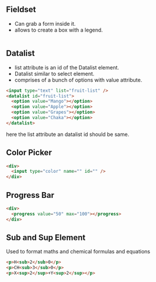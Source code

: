 ## Fieldset

- Can grab a form inside it.
- allows to create a box with a legend.

```html

```

## Datalist

- list attribute is an id of the Datalist element.
- Datalist similar to select element.
- comprises of a bunch of options with value attribute.

```html
<input type="text" list="fruit-list" />
<datalist id="fruit-list">
  <option value="Mango"></option>
  <option value="Apple"></option>
  <option value="Grapes"></option>
  <option value="Chaka"></option>
</datalist>
```

here the list attribute an datalist id should be same.

## Color Picker

```html
<div>
  <input type="color" name="" id="" />
</div>
```

## Progress Bar

```html
<div>
  <progress value="50" max="100"></progress>
</div>
```

## Sub and Sup Element

Used to format maths and chemical formulas and equations

```html
<p>H<sub>2</sub>0</p>
<p>CH<sub>3</sub>0</p>
<p>X<sup>2</sup>+Y<sup>2</sup></p>
```
